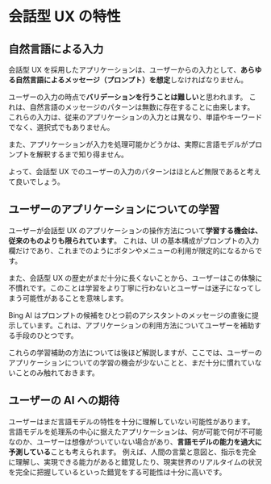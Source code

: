 # 会話型 UX の特性

## 自然言語による入力

会話型 UX を採用したアプリケーションは、ユーザーからの入力として、**あらゆる自然言語によるメッセージ（プロンプト）を想定**しなければなりません。

ユーザーの入力の時点で**バリデーションを行うことは難しい**と思われます。
これは、自然言語のメッセージのパターンは無数に存在することに由来します。
これらの入力は、従来のアプリケーションの入力とは異なり、単語やキーワードでなく、選択式でもありません。

また、アプリケーションが入力を処理可能かどうかは、実際に言語モデルがプロンプトを解釈するまで知り得ません。

よって、会話型 UX でのユーザーの入力のパターンはほとんど無限であると考えて良いでしょう。

## ユーザーのアプリケーションについての学習

ユーザーが会話型 UX のアプリケーションの操作方法について**学習する機会は、従来のものよりも限られています**。
これは、UI の基本構成がプロンプトの入力欄だけであり、これまでのようにボタンやメニューの利用が限定的になるからです。

また、会話型 UX の歴史がまだ十分に長くないことから、ユーザーはこの体験に不慣れです。このことは学習をより丁寧に行わないとユーザーは迷子になってしまう可能性があることを意味します。

Bing AI はプロンプトの候補をひとつ前のアシスタントのメッセージの直後に提示しています。これは、アプリケーションの利用方法についてユーザーを補助する手段のひとつです。

これらの学習補助の方法については後ほど解説しますが、ここでは、ユーザーのアプリケーションについての学習の機会が少ないことと、まだ十分に慣れていないことのみ触れておきます。

## ユーザーの AI への期待

ユーザーはまだ言語モデルの特性を十分に理解していない可能性があります。
言語モデルを処理系の中心に据えたアプリケーションは、何が可能で何が不可能なのか、ユーザーは想像がついていない場合があり、**言語モデルの能力を過大に予測している**ことも考えられます。
例えば、人間の言葉と意図と、指示を完全に理解し、実現できる能力があると錯覚したり、現実世界のリアルタイムの状況を完全に把握しているといった錯覚をする可能性は十分に高いです。
